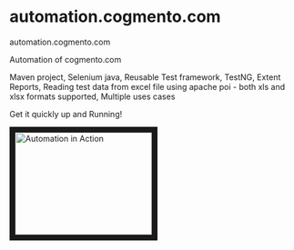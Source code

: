 # automation.cogmento.com
automation.cogmento.com

Automation of cogmento.com

Maven project, Selenium java, Reusable Test framework, TestNG, Extent Reports, Reading test data from excel file using apache poi - both xls and xlsx formats supported, Multiple uses cases

Get it quickly up and Running!

<a href="http://www.youtube.com/watch?feature=player_embedded&v=noQgnG8USsY" target="_blank"><img src="http://img.youtube.com/vi/noQgnG8USsY/0.jpg" alt="Automation in Action" width="240" height="180" border="10" /></a>

